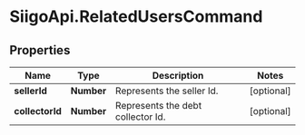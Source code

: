 # SiigoApi.RelatedUsersCommand

## Properties

Name | Type | Description | Notes
------------ | ------------- | ------------- | -------------
**sellerId** | **Number** | Represents the seller Id. | [optional] 
**collectorId** | **Number** | Represents the debt collector Id. | [optional] 


